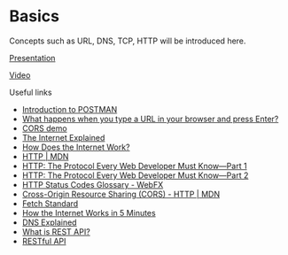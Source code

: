 # Basics

Concepts such as URL, DNS, TCP, HTTP will be introduced here.

[Presentation](https://solvdportal.sharepoint.com/:p:/s/GoogleDriveSolvdLABA/ESCsTp-BkkZLmOZLJyRdkioBxqi6JM73NBcIgbJlKyHOVw?e=TEBpFN)

[Video](https://solvdportal-my.sharepoint.com/:v:/r/personal/laba_solvd_com/Documents/Recordings/Development-React.js-2025-01-20250218_140435-Meeting%20Recording.mp4?csf=1&web=1&e=Up5D8c&nav=eyJyZWZlcnJhbEluZm8iOnsicmVmZXJyYWxBcHAiOiJTdHJlYW1XZWJBcHAiLCJyZWZlcnJhbFZpZXciOiJTaGFyZURpYWxvZy1MaW5rIiwicmVmZXJyYWxBcHBQbGF0Zm9ybSI6IldlYiIsInJlZmVycmFsTW9kZSI6InZpZXcifX0%3D)

Useful links

- [Introduction to POSTMAN](https://learning.postman.com/docs/getting-started/introduction/)
- [What happens when you type a URL in your browser and press Enter?](https://medium.com/@julianfrancor9/what-happens-when-you-type-a-url-in-your-browser-and-press-enter-50312e4f346c)
- [CORS demo](https://cors-client.digi.ninja/)
- [The Internet Explained](https://www.vox.com/2014/6/16/18076282/the-internet)
- [How Does the Internet Work?](http://web.stanford.edu/class/msande91si/www-spr04/readings/week1/InternetWhitepaper.htm)
- [HTTP | MDN](https://developer.mozilla.org/en-US/docs/Web/HTTP)
- [HTTP: The Protocol Every Web Developer Must Know—Part 1](https://code.tutsplus.com/tutorials/http-the-protocol-every-web-developer-must-know-part-1--net-31177)
- [HTTP: The Protocol Every Web Developer Must Know—Part 2](https://code.tutsplus.com/tutorials/http-the-protocol-every-web-developer-must-know-part-2--net-31155)
- [HTTP Status Codes Glossary - WebFX](https://www.webfx.com/web-development/glossary/http-status-codes/)
- [Cross-Origin Resource Sharing (CORS) - HTTP | MDN](https://developer.mozilla.org/en-US/docs/Web/HTTP/CORS)
- [Fetch Standard](https://fetch.spec.whatwg.org/)
- [How the Internet Works in 5 Minutes](https://www.youtube.com/watch?v=7_LPdttKXPc&ab_channel=Aaron)
- [DNS Explained ](https://www.youtube.com/watch?v=72snZctFFtA&ab_channel=DNSMadeEasyVideos)
- [What is REST API?](https://www.redhat.com/en/topics/api/what-is-a-rest-api)
- [RESTful API](https://restfulapi.net/)
